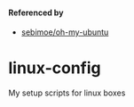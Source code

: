 #### Referenced by

  - [sebimoe/oh-my-ubuntu](https://github.com/sebimoe/oh-my-ubuntu)


# linux-config

My setup scripts for linux boxes
